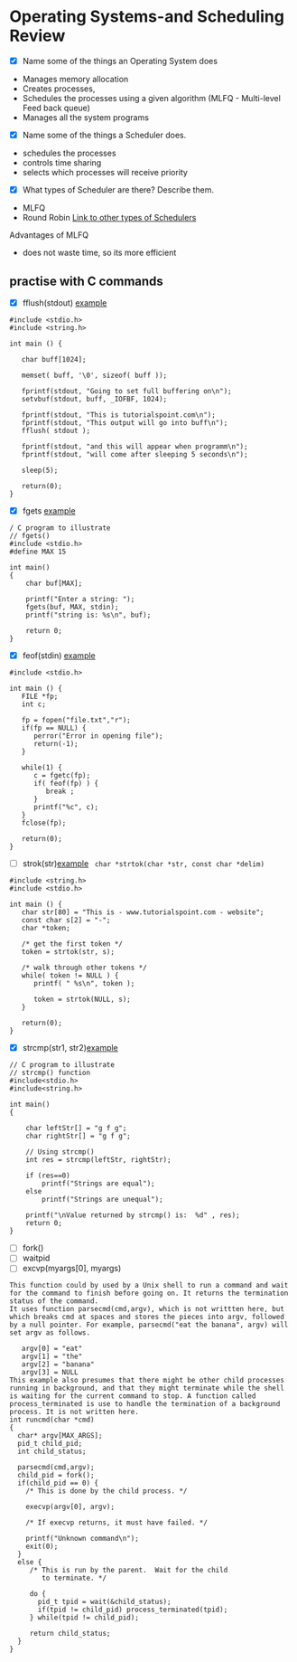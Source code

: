 # Operating Systems-and Scheduling Review

* [x] Name some of the things an Operating System does
- Manages memory allocation
- Creates  processes,
- Schedules the processes using a given algorithm (MLFQ - Multi-level Feed back queue)
- Manages all the system programs

* [x] Name some of the things a Scheduler does.
- schedules the processes
- controls time sharing
- selects which processes will receive priority


* [x] What types of Scheduler are there? Describe them.
- MLFQ
- Round Robin
[Link to other types of Schedulers](https://www.youtube.com/watch?v=FYcc9D8llF0)

Advantages of MLFQ
- does not waste time, so its more efficient


## practise with C commands
* [x] fflush(stdout) [example](https://stackoverflow.com/questions/22901901/what-does-fflushstdin-do-in-c-programing)

```
#include <stdio.h>
#include <string.h>

int main () {

   char buff[1024];

   memset( buff, '\0', sizeof( buff ));

   fprintf(stdout, "Going to set full buffering on\n");
   setvbuf(stdout, buff, _IOFBF, 1024);

   fprintf(stdout, "This is tutorialspoint.com\n");
   fprintf(stdout, "This output will go into buff\n");
   fflush( stdout );

   fprintf(stdout, "and this will appear when programm\n");
   fprintf(stdout, "will come after sleeping 5 seconds\n");

   sleep(5);

   return(0);
}
```

* [x] fgets [example](https://www.geeksforgeeks.org/fgets-gets-c-language/)

```
/ C program to illustrate
// fgets()
#include <stdio.h>
#define MAX 15

int main()
{
    char buf[MAX];

    printf("Enter a string: ");
    fgets(buf, MAX, stdin);
    printf("string is: %s\n", buf);

    return 0;
}
```
* [x] feof(stdin) [example](https://www.tutorialspoint.com/c_standard_library/c_function_feof.htm)

```
#include <stdio.h>

int main () {
   FILE *fp;
   int c;

   fp = fopen("file.txt","r");
   if(fp == NULL) {
      perror("Error in opening file");
      return(-1);
   }

   while(1) {
      c = fgetc(fp);
      if( feof(fp) ) {
         break ;
      }
      printf("%c", c);
   }
   fclose(fp);

   return(0);
}

```
* [ ] strok(str)[example](https://www.tutorialspoint.com/c_standard_library/c_function_strtok.htm)
``` char *strtok(char *str, const char *delim)```
```
#include <string.h>
#include <stdio.h>

int main () {
   char str[80] = "This is - www.tutorialspoint.com - website";
   const char s[2] = "-";
   char *token;

   /* get the first token */
   token = strtok(str, s);

   /* walk through other tokens */
   while( token != NULL ) {
      printf( " %s\n", token );

      token = strtok(NULL, s);
   }

   return(0);
}
```
* [x] strcmp(str1, str2)[example](https://www.geeksforgeeks.org/strcmp-in-c-cpp/)
```
// C program to illustrate
// strcmp() function
#include<stdio.h>
#include<string.h>

int main()
{

    char leftStr[] = "g f g";
    char rightStr[] = "g f g";

    // Using strcmp()
    int res = strcmp(leftStr, rightStr);

    if (res==0)
        printf("Strings are equal");
    else
        printf("Strings are unequal");

    printf("\nValue returned by strcmp() is:  %d" , res);
    return 0;
}
```
* [ ] fork()
* [ ] waitpid
* [ ] excvp(myargs[0], myargs)

```
This function could by used by a Unix shell to run a command and wait for the command to finish before going on. It returns the termination status of the command.
It uses function parsecmd(cmd,argv), which is not writtten here, but which breaks cmd at spaces and stores the pieces into argv, followed by a null pointer. For example, parsecmd("eat the banana", argv) will set argv as follows.

   argv[0] = "eat"
   argv[1] = "the"
   argv[2] = "banana"
   argv[3] = NULL
This example also presumes that there might be other child processes running in background, and that they might terminate while the shell is waiting for the current command to stop. A function called process_terminated is use to handle the termination of a background process. It is not written here.
int runcmd(char *cmd)
{
  char* argv[MAX_ARGS];
  pid_t child_pid;
  int child_status;

  parsecmd(cmd,argv);
  child_pid = fork();
  if(child_pid == 0) {
    /* This is done by the child process. */

    execvp(argv[0], argv);

    /* If execvp returns, it must have failed. */

    printf("Unknown command\n");
    exit(0);
  }
  else {
     /* This is run by the parent.  Wait for the child
        to terminate. */

     do {
       pid_t tpid = wait(&child_status);
       if(tpid != child_pid) process_terminated(tpid);
     } while(tpid != child_pid);

     return child_status;
  }
}
```
